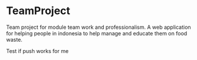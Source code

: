 # TeamProject

Team project for module team work and professionalism.
A web application for helping people in indonesia to help manage and educate them on food waste.

Test if push works for me
